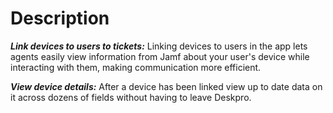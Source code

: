 Description
======

***Link devices to users to tickets:*** Linking devices to users in the app lets agents easily view information from Jamf about your user's device while interacting with them, making communication more efficient.

***View device details:*** After a device has been linked view up to date data on it across dozens of fields without having to leave Deskpro.
